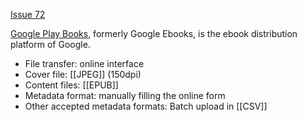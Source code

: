 [Issue 72](https://github.com/thoth-pub/thoth/issues/72)

[Google Play Books](https://play.google.com/books/publish/), formerly Google Ebooks, is the ebook distribution platform of Google. 

* File transfer: online interface
* Cover file: [[JPEG]] (150dpi)
* Content files: [[EPUB]]
* Metadata format: manually filling the online form
* Other accepted metadata formats: Batch upload in [[CSV]]